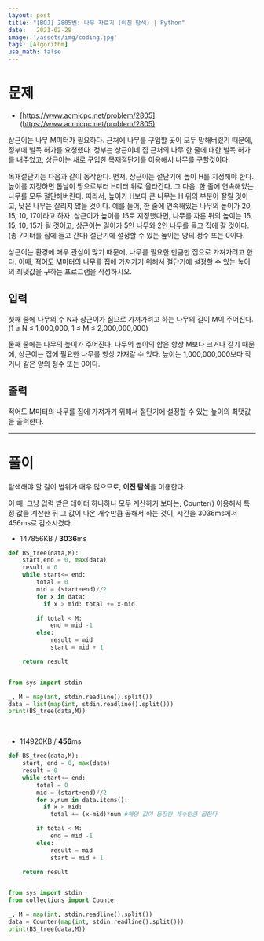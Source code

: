 ```yaml
---
layout: post
title: "[BOJ] 2805번: 나무 자르기 (이진 탐색) | Python"
date:   2021-02-28
image: '/assets/img/coding.jpg'
tags: [Algorithm]
use_math: false
---
```


# 문제

* [https://www.acmicpc.net/problem/2805](https://www.acmicpc.net/problem/2805)

상근이는 나무 M미터가 필요하다. 근처에 나무를 구입할 곳이 모두 망해버렸기 때문에, 정부에 벌목 허가를 요청했다. 정부는 상근이네 집 근처의 나무 한 줄에 대한 벌목 허가를 내주었고, 상근이는 새로 구입한 목재절단기를 이용해서 나무를 구할것이다.

목재절단기는 다음과 같이 동작한다. 먼저, 상근이는 절단기에 높이 H를 지정해야 한다. 높이를 지정하면 톱날이 땅으로부터 H미터 위로 올라간다. 그 다음, 한 줄에 연속해있는 나무를 모두 절단해버린다. 따라서, 높이가 H보다 큰 나무는 H 위의 부분이 잘릴 것이고, 낮은 나무는 잘리지 않을 것이다. 예를 들어, 한 줄에 연속해있는 나무의 높이가 20, 15, 10, 17이라고 하자. 상근이가 높이를 15로 지정했다면, 나무를 자른 뒤의 높이는 15, 15, 10, 15가 될 것이고, 상근이는 길이가 5인 나무와 2인 나무를 들고 집에 갈 것이다. (총 7미터를 집에 들고 간다) 절단기에 설정할 수 있는 높이는 양의 정수 또는 0이다.

상근이는 환경에 매우 관심이 많기 때문에, 나무를 필요한 만큼만 집으로 가져가려고 한다. 이때, 적어도 M미터의 나무를 집에 가져가기 위해서 절단기에 설정할 수 있는 높이의 최댓값을 구하는 프로그램을 작성하시오.

## 입력

첫째 줄에 나무의 수 N과 상근이가 집으로 가져가려고 하는 나무의 길이 M이 주어진다. (1 ≤ N ≤ 1,000,000, 1 ≤ M ≤ 2,000,000,000)

둘째 줄에는 나무의 높이가 주어진다. 나무의 높이의 합은 항상 M보다 크거나 같기 때문에, 상근이는 집에 필요한 나무를 항상 가져갈 수 있다. 높이는 1,000,000,000보다 작거나 같은 양의 정수 또는 0이다.

## 출력

적어도 M미터의 나무를 집에 가져가기 위해서 절단기에 설정할 수 있는 높이의 최댓값을 출력한다.





---

# 풀이

탐색해야 할 길이 범위가 매우 많으므로, **이진 탐색**을 이용한다.

이 때,  그냥 입력 받은 데이터 하나하나 모두 계산하기 보다는, Counter() 이용해서 특정 값을 계산한 뒤 그 값이 나온 개수만큼 곱해서 하는 것이, 시간을 3036ms에서 456ms로 감소시켰다.

- 147856KB / **3036**ms

```python
def BS_tree(data,M):
    start,end = 0, max(data)
    result = 0
    while start<= end:
        total = 0
        mid = (start+end)//2
        for x in data:
          if x > mid: total += x-mid

        if total < M:
            end = mid -1
        else:
            result = mid
            start = mid + 1

    return result


from sys import stdin

_, M = map(int, stdin.readline().split())
data = list(map(int, stdin.readline().split()))
print(BS_tree(data,M))
```

<br>

- 114920KB / **456**ms

```python
def BS_tree(data,M):
    start, end = 0, max(data)
    result = 0
    while start<= end:
        total = 0
        mid = (start+end)//2
        for x,num in data.items():
          if x > mid:
            total += (x-mid)*num #해당 값이 등장한 개수만큼 곱한다

        if total < M:
            end = mid -1
        else:
            result = mid
            start = mid + 1

    return result


from sys import stdin
from collections import Counter

_, M = map(int, stdin.readline().split())
data = Counter(map(int, stdin.readline().split()))
print(BS_tree(data,M))
```

<br>
